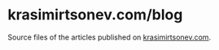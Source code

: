krasimirtsonev.com/blog
==========

Source files of the articles published on [krasimirtsonev.com](http://krasimirtsonev.com).